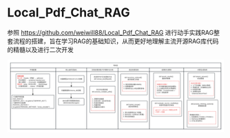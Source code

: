# Local_Pdf_Chat_RAG

参照 https://github.com/weiwill88/Local_Pdf_Chat_RAG 进行动手实践RAG整套流程的搭建，旨在学习RAG的基础知识，从而更好地理解主流开源RAG库代码的精髓以及进行二次开发

![image.svg](docs/image1.svg)







